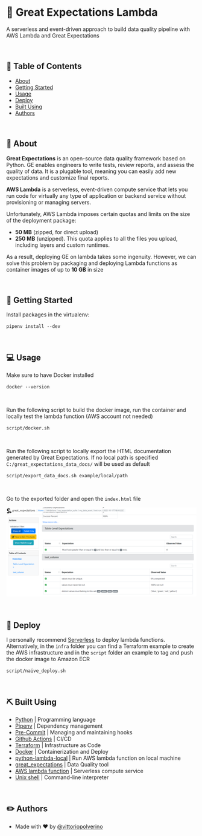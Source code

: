 # 🧙 Great Expectations Lambda
A serverless and event-driven approach to build data quality pipeline with AWS Lambda and Great Expectations

<br />

## 📜 Table of Contents
- [About](#about)
- [Getting Started](#getting_started)
- [Usage](#usage)
- [Deploy](#deploy)
- [Built Using](#built_using)
- [Authors](#authors)

<br />

## 🧐 About <a name = "about"></a>
**Great Expectations** is an open-source data quality framework based on Python. GE enables engineers to write tests, review reports, and assess the quality of data. 
It is a plugable tool, meaning you can easily add new expectations and customize final reports.

**AWS Lambda** is a serverless, event-driven compute service that lets you run code for virtually any type of application or backend service without provisioning or managing servers.

Unfortunately, AWS Lambda imposes certain quotas and limits on the size of the deployment package:
- **50 MB** (zipped, for direct upload) 
- **250 MB** (unzipped). This quota applies to all the files you upload, including layers and custom runtimes.

As a result, deploying GE on lambda takes some ingenuity. However, we can solve this problem by packaging and deploying Lambda functions as container images of up to **10 GB** in size

<br />

## 🏁 Getting Started <a name = "getting_started"></a>

Install packages in the virtualenv:

```
pipenv install --dev
```
<br />

## 💻 Usage <a name="usage"></a>
Make sure to have Docker installed
```
docker --version
```

<br />

Run the following script to build the docker image, run the container and locally test the lambda function (AWS account not needed)
```
script/docker.sh
```

<br />

Run the following script to locally export the HTML documentation generated by Great Expectations. If no local path is specified ```C:/great_expectations_data_docs/``` will be used as default

```
script/export_data_docs.sh example/local/path
```

<br />

Go to the exported folder and open the ```index.html``` file


![img/ge_data_docs.png](img/ge_data_docs.png)

<br />

## 🚀 Deploy <a name = "deploy"></a>
I personally recommend [Serverless](https://www.serverless.com/) to deploy lambda functions.
Alternatively, in the ```infra``` folder you can find a Terraform example to create the AWS infrastructure and in the ```script``` folder an example to tag and push the docker image to Amazon ECR

```
script/naive_deploy.sh
```

<br />

## ⛏️ Built Using <a name = "built_using"></a>
- [Python](https://www.python.org/) | Programming language
- [Pipenv](https://pipenv.pypa.io/en/latest/) | Dependency management
- [Pre-Commit](https://pre-commit.com/) | Managing and maintaining hooks
- [Github Actions](https://github.com/features/actions) | CI/CD
- [Terraform](https://www.terraform.io/) | Infrastructure as Code
- [Docker](https://www.docker.com/) | Containerization and Deploy
- [python-lambda-local](https://github.com/HDE/python-lambda-local) | Run AWS lambda function on local machine
- [great_expectations](https://greatexpectations.io/) | Data Quality tool
- [AWS lambda function](https://aws.amazon.com/lambda/) | Serverless compute service
- [Unix shell]() | Command-line interpreter

<br />

## ✏️ Authors <a name = "authors"></a>
- Made with ❤️  by [@vittoriopolverino](https://github.com/vittoriopolverino)
